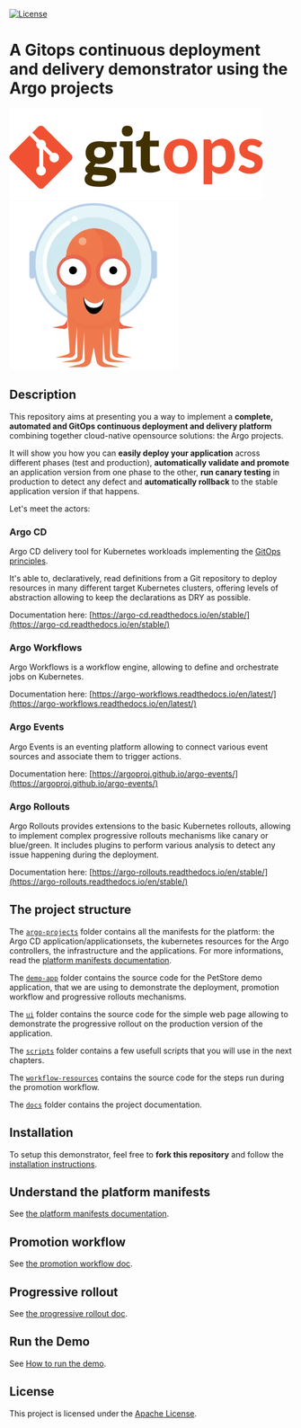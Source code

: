 
[![License](https://img.shields.io/badge/License-Apache_2.0-blue.svg)](LICENSE)
# A Gitops continuous deployment and delivery demonstrator using the Argo projects

![image](./assets/gitops-logo.png) ![image](./assets/argo-icon-color.png)

## Description



This repository aims at presenting you a way to implement a **complete, automated and GitOps continuous deployment and delivery platform** combining together cloud-native opensource solutions: the Argo projects.

It will show you how you can **easily deploy your application** across different phases (test and production), **automatically validate and promote** an application version from one phase to the other, **run canary testing** in production to detect any defect and **automatically rollback** to the stable application version if that happens.

Let's meet the actors:

### Argo CD

Argo CD delivery tool for Kubernetes workloads implementing the [GitOps principles](https://opengitops.dev/#principles).

It's able to, declaratively, read definitions from a Git repository to deploy resources in many different target Kubernetes clusters, offering levels of abstraction allowing to keep the declarations as DRY as possible.

Documentation here: [https://argo-cd.readthedocs.io/en/stable/](https://argo-cd.readthedocs.io/en/stable/)

### Argo Workflows

Argo Workflows is a workflow engine, allowing to define and orchestrate jobs on Kubernetes.

Documentation here: [https://argo-workflows.readthedocs.io/en/latest/](https://argo-workflows.readthedocs.io/en/latest/)

### Argo Events

Argo Events is an eventing platform allowing to connect various event sources and associate them to trigger actions.

Documentation here: [https://argoproj.github.io/argo-events/](https://argoproj.github.io/argo-events/)

### Argo Rollouts

Argo Rollouts provides extensions to the basic Kubernetes rollouts, allowing to implement complex progressive rollouts mechanisms like canary or blue/green. It includes plugins to perform various analysis to detect any issue happening during the deployment.

Documentation here: [https://argo-rollouts.readthedocs.io/en/stable/](https://argo-rollouts.readthedocs.io/en/stable/)

## The project structure

The [`argo-projects`](https://github.com/OpenGuidou/argo-projects-demo/tree/main/argo-projects) folder contains all the manifests for the platform: the Argo CD application/applicationsets, the kubernetes resources for the Argo controllers, the infrastructure and the applications. For more informations, read the [platform manifests documentation](PLATFORM_MANIFESTS.md).

The [`demo-app`](https://github.com/OpenGuidou/argo-projects-demo/tree/main/demo-app/) folder contains the source code for the PetStore demo application, that we are using to demonstrate the deployment, promotion workflow and progressive rollouts mechanisms.

The [`ui`](https://github.com/OpenGuidou/argo-projects-demo/tree/main/ui/) folder contains the source code for the simple web page allowing to demonstrate the progressive rollout on the production version of the application.

The [`scripts`](https://github.com/OpenGuidou/argo-projects-demo/tree/main/scripts/) folder contains a few usefull scripts that you will use in the next chapters.

The [`workflow-resources`](https://github.com/OpenGuidou/argo-projects-demo/tree/main/workflow-resources/) contains the source code for the steps run during the promotion workflow.

The [`docs`](https://github.com/OpenGuidou/argo-projects-demo/tree/main/docs/) folder contains the project documentation.

## Installation

To setup this demonstrator, feel free to **fork this repository** and follow the [installation instructions](PLATFORM_INSTALLATION.md).

## Understand the platform manifests

See [the platform manifests documentation](PLATFORM_MANIFESTS.md).

## Promotion workflow

See [the promotion workflow doc](PROMOTION_WORKFLOW.md).

## Progressive rollout

See [the progressive rollout doc](PROGRESSIVE_ROLLOUT.md).

## Run the Demo

See [How to run the demo](HOW_TO_RUN_THE_DEMO.md).

## License

This project is licensed under the [Apache License](LICENSE).
